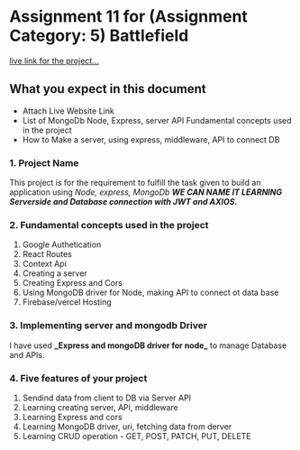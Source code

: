 # Assignment 11 for (Assignment Category: 5) Battlefield

[live link for the project...](https://hikmah-blog.firebaseapp.com/)

## What you expect in this document

- Attach Live Website Link
- List of MongoDb Node, Express, server API Fundamental concepts used in the project
- How to Make a server, using express, middleware, API to connect DB

### 1. Project Name

This project is for the requirement to fulfill the task given to build an application using _Node, express, MongoDb_ **_WE CAN NAME IT LEARNING Serverside and Database connection with JWT and AXIOS._**

### 2. Fundamental concepts used in the project

<ol>
<li>Google Authetication</li>
<li>React Routes</li>
<li>Context Api</li>
<li>Creating a server</li>
<li>Creating Express and Cors</li>
<li>Using MongoDB driver for Node, making API to connect ot data base</li>
<li>Firebase/vercel Hosting</li>
</ol>

### 3. Implementing server and mongodb Driver

I have used **\_Express and mongoDB driver for node\_** to manage Database and APIs.

### 4. Five features of your project

<ol>
<li>Sendind data from client to DB via Server API</li>
<li>Learning creating server, APi, middleware</li>
<li>Learning Express and cors</li>
<li>Learning MongoDB driver, uri, fetching data from derver</li>
<li>Learning CRUD operation - GET, POST, PATCH, PUT, DELETE</li>
</ol>
